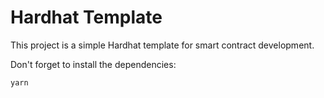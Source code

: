 # Hardhat Template

This project is a simple Hardhat template for smart contract development.

Don't forget to install the dependencies:

```
yarn
```



